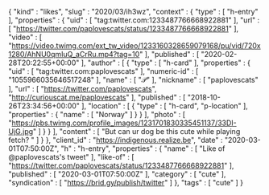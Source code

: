{
  "kind" : "likes",
  "slug" : "2020/03/ih3wz",
  "context" : {
    "type" : [ "h-entry" ],
    "properties" : {
      "uid" : [ "tag:twitter.com:1233487766668922881" ],
      "url" : [ "https://twitter.com/paplovescats/status/1233487766668922881" ],
      "video" : [ "https://video.twimg.com/ext_tw_video/1233160328659079168/pu/vid/720x1280/AhNU0qmIuQ_aCrRu.mp4?tag=10" ],
      "published" : [ "2020-02-28T20:22:55+00:00" ],
      "author" : [ {
        "type" : [ "h-card" ],
        "properties" : {
          "uid" : [ "tag:twitter.com:paplovescats" ],
          "numeric-id" : [ "1055966035646517248" ],
          "name" : [ "𝒫" ],
          "nickname" : [ "paplovescats" ],
          "url" : [ "https://twitter.com/paplovescats", "http://curiouscat.me/paplovescats" ],
          "published" : [ "2018-10-26T23:34:56+00:00" ],
          "location" : [ {
            "type" : [ "h-card", "p-location" ],
            "properties" : {
              "name" : [ "Norway" ]
            }
          } ],
          "photo" : [ "https://pbs.twimg.com/profile_images/1231701830335451137/33DI-UjG.jpg" ]
        }
      } ],
      "content" : [ "But can ur dog be this cute while playing fetch? " ]
    }
  },
  "client_id" : "https://indigenous.realize.be",
  "date" : "2020-03-01T07:50:00Z",
  "h" : "h-entry",
  "properties" : {
    "name" : [ "Like of @paplovescats's tweet" ],
    "like-of" : [ "https://twitter.com/paplovescats/status/1233487766668922881" ],
    "published" : [ "2020-03-01T07:50:00Z" ],
    "category" : [ "cute" ],
    "syndication" : [ "https://brid.gy/publish/twitter" ]
  },
  "tags" : [ "cute" ]
}
